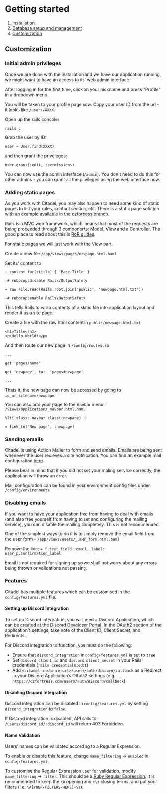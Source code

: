 # Getting started

1. [Installation](1._Installation.md)
2. [Database setup and management](2._Database.md)
3. [Customization](3._Customization.md)


## Customization

### Initial admin privileges

Once we are done with the installation and we have our application running, we might want to have an access to its' web admin interface.

After logging in for the first time, click on your nickname and press "Profile" in a dropdown menu.

You will be taken to your profile page now. Copy your user ID from the url - it looks like `/users/XXXX`. 

Open up the rails console:

`rails c`

Grab the user by ID:

`user = User.find(XXXX)`

and then grant the priveleges:

`user.grant(:edit, :permissions)`

You can now use the admin interface (`/admin`). You don't need to do this for other admins - you can grant all the privileges using the web interface now.

### Adding static pages

As you work with Citadel, you may also happen to need some kind of static pages to list your rules, contact section, etc. There is a static page solution with an example available in the [ozfortress](https://github.com/ozfortress/citadel/tree/ozfortress) branch. 

Rails is a MVC web framework, which means that most of the requests are being proceeded through 3 components: Model, View and a Controller. The good place to read about this is [RoR guides](https://guides.rubyonrails.org).

For static pages we will just work with the View part.

Create a new file  `/app/views/pages/newpage.html.haml`

Set its' content to
```
- content_for(:title) { 'Page Title' }

-# rubocop:disable Rails/OutputSafety

= raw File.read(Rails.root.join('public', 'newpage.html.txt'))

-# rubocop:enable Rails/OutputSafety
```
This tells Rails to wrap contents of a static file into application layout and render it as a site page.

Create a file with the raw html content in `public/newpage.html.txt`

```
<h1>Title</h1>
<p>Hello World!</p>
```

And then route our new page in `/config/routes.rb`

```
...

get 'pages/home'

get 'newpage', to:  'pages#newpage'

...
```

Thats it, the new page can now be accessed by going to `ip_or_sitename/newpage`.

You can also add your page to the navbar menu: `/views/application/_navbar.html.haml`

```
%li{ class: navbar_class(:newpage) }

= link_to('New page', :newpage)
```
### Sending emails

Citadel is using Action Mailer to form and send emails. Emails are being sent whenever the user recieves a site notification. You can find an example mail configuration [here](https://guides.rubyonrails.org/action_mailer_basics.html#action-mailer-configuration). 

Please bear in mind that if you did not set your maling service correctly, the application will throw an error. 

Mail configuration can be found in your environment config files under `/config/environments`

### Disabling emails

If you want to have your application free from having to deal with emails (and also free yourself from having to set and configuring the mailing service), you can disable the mailing completely. This is not recommended.

One of the simplest ways to do it is to simply remove the email field from the user form - `/app/views/users/_user_form.html.haml`

Remove the line:
`= f.text_field :email, label: user_p.confirmation_label`

Email is not required for signing up so we shall not worry about any errors being thrown or validations not passing.

### Features
Citadel has multiple features which can be customised in the `config/features.yml` file.

#### Setting up Discord Integration

To set up Discord integration, you will need a Discord Application, which can be created at the [Discord Developer Portal](https://discord.com/developers/applications/). In the OAuth2 section of the application’s settings, take note of the Client ID, Client Secret, and Redirects.

For Discord integration to function, you must do the following:
- Ensure that `discord_integration` in `config/features.yml` is set to `true`
- Set `discord_client_id` and `discord_client_secret` in your Rails credentials (`rails credentials:edit`)
- Add `<citadel-instance-url>/users/auth/discord/callback` as a Redirect in your Discord Application’s OAuth2 settings (e.g. `https://ozfortress.com/users/auth/discord/callback`)

#### Disabling Discord Integration
Discord integration can be disabled in `config/features.yml` by setting `discord_integration` to `false`.

If Discord integration is disabled, API calls to `/users/discord_id/:discord_id` will return 403 Forbidden.

#### Name Validation
Users’ names can be validated according to a Regular Expression.

To enable or disable this feature, change `name_filtering` → `enabled` in `config/features.yml`.

To customise the Regular Expression user for validation, modify `name_filtering` → `filter`. This should be a [Ruby Regular Expression](https://docs.ruby-lang.org/en/master/Regexp.html#class-Regexp-label-Unicode). It is recommended to keep the `\A` opening and `+\z` closing terms, and put your filters (i.e. `\A[YOUR-FILTERS-HERE]+\z`).
